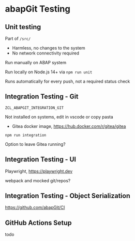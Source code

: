 # abapGit Testing

## Unit testing
Part of `/src/`

* Harmless, no changes to the system
* No network connectivity required

Run manually on ABAP system

Run locally on Node.js 14+ via `npm run unit`

Runs automatically for every push, not a required status check

## Integration Testing - Git

`ZCL_ABAPGIT_INTEGRATION_GIT`

Not installed on systems, edit in vscode or copy pasta

* Gitea docker image, https://hub.docker.com/r/gitea/gitea

`npm run integration`

Option to leave Gitea running?

## Integration Testing - UI
Playwright, https://playwright.dev

webpack and mocked git/repos?

## Integration Testing - Object Serialization
https://github.com/abapGit/CI

## GitHub Actions Setup
todo
